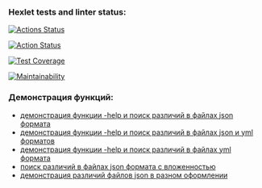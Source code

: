 ### Hexlet tests and linter status:
[![Actions Status](https://github.com/Rudich1988/python-project-50/workflows/hexlet-check/badge.svg)](https://github.com/Rudich1988/python-project-50/actions)

[![Action Status](https://github.com/Rudich1988/python-project-50/actions/workflows/pyci.yml/badge.svg)](https://github.com/Rudich1988/python-project-50/actions/workflows/pyci.yml)

[![Test Coverage](https://api.codeclimate.com/v1/badges/0ff4cfc3f03f5c3d5154/test_coverage)](https://codeclimate.com/github/Rudich1988/python-project-50/test_coverage)

[![Maintainability](https://api.codeclimate.com/v1/badges/0ff4cfc3f03f5c3d5154/maintainability)](https://codeclimate.com/github/Rudich1988/python-project-50/maintainability)

### Демонстрация функций:
- [демонстрация функции -help и поиск различий в файлах json формата](https://asciinema.org/a/YyGjmPRfirgZEdODBHglg8fTB)
- [демонстрация функции -help и поиск различий в файлах json и yml форматов](https://asciinema.org/a/0dx6ZvZtiAlU2PEOsJi5Ur7Ld)
- [демонстрация функции -help и поиск различий в файлах yml формата](https://asciinema.org/a/1pRmjB6zqxPCMLALjS2Ok7bo9)
- [поиск различий в файлах json формата с вложенностью](https://asciinema.org/a/7kaeUDnzrelMaRujlys2E4khp)
- [демонстрация различий файлов json в разном оформлении](https://asciinema.org/a/4uml8dJmlUR0um9nn9H8TgiDz)